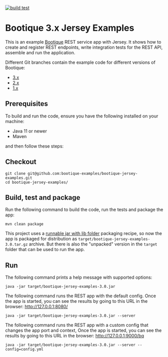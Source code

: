 [![build test](https://github.com/bootique-examples/bootique-jersey-examples/actions/workflows/verify.yml/badge.svg)](https://github.com/bootique-examples/bootique-jersey-examples/actions/workflows/verify.yml)

# Bootique 3.x Jersey Examples 

This is an example [Bootique](http://bootique.io) REST service app with Jersey. It shows how to create and register REST 
endpoints, write integration tests for the REST API, assemble and run the application.

Different Git branches contain the example code for different versions of Bootique:

* [3.x](https://github.com/bootique-examples/bootique-jersey-examples/tree/3.x)
* [2.x](https://github.com/bootique-examples/bootique-jersey-examples/tree/2.x)
* [1.x](https://github.com/bootique-examples/bootique-jersey-examples/tree/1.x)

## Prerequisites

To build and run the code, ensure you have the following installed on your machine:

* Java 11 or newer
* Maven

and then follow these steps:

## Checkout
```
git clone git@github.com:bootique-examples/bootique-jersey-examples.git
cd bootique-jersey-examples/
```

## Build, test and package

Run the following command to build the code, run the tests and package the app:
```
mvn clean package
```
This project uses a [runnable jar with lib folder](https://bootique.io/docs/3.x/bootique-docs/#runnable-jar-with-lib)
packaging recipe, so now the app is packaged for distribution as `target/bootique-jersey-examples-3.0.tar.gz` archive. But 
there is also the "unpacked" version in the `target` folder that can be used to run the app.

## Run

The following command prints a help message with supported options:
```
java -jar target/bootique-jersey-examples-3.0.jar 
```

The following command runs the REST app with the default config. Once the app is started, you can see the results by
going to this URL in the browser: http://127.0.0.1:8080/
```
java -jar target/bootique-jersey-examples-3.0.jar --server
```

The following command runs the REST app with a custom config that changes the app port and context, Once the app is
started, you can see the results by going to this URL in the browser: http://127.0.0.1:9000/bq
```
java -jar target/bootique-jersey-examples-3.0.jar --server --config=config.yml
```
